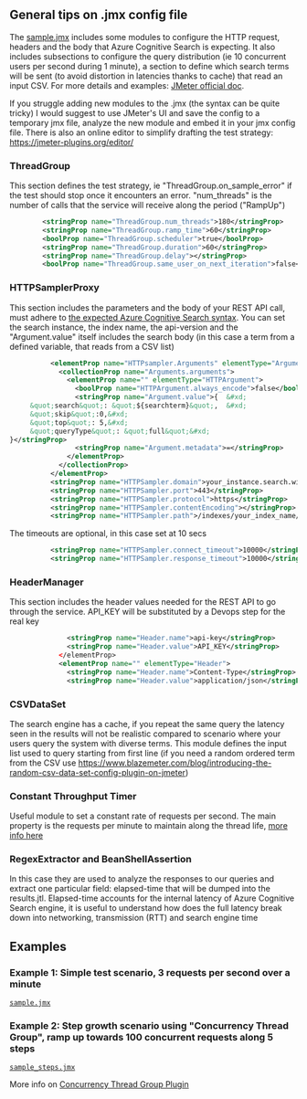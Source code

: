 ## General tips on .jmx config file

The [sample.jmx](./jmeter/sample.jmx) includes some modules to configure the HTTP request, headers and the body that Azure Cognitive Search is expecting. It also includes subsections to configure the query distribution (ie 10 concurrent users per second during 1 minute), a section to define which search terms will be sent (to avoid distortion in latencies thanks to cache) that read an input CSV. For more details and examples: [JMeter official doc](https://jmeter.apache.org/usermanual/component_reference.html).

If you struggle adding new modules to the .jmx (the syntax can be quite tricky) I would suggest to use JMeter's UI and save the config to a temporary jmx file, analyze the new module and embed it in your jmx config file. There is also an online editor to simplify drafting the test strategy: https://jmeter-plugins.org/editor/

### ThreadGroup 

This section defines the test strategy, ie "ThreadGroup.on_sample_error" if the test should stop once it encounters an error. "num_threads" is the number of calls that the service will receive along the period ("RampUp") 
```xml
        <stringProp name="ThreadGroup.num_threads">180</stringProp>
        <stringProp name="ThreadGroup.ramp_time">60</stringProp>
        <boolProp name="ThreadGroup.scheduler">true</boolProp>
        <stringProp name="ThreadGroup.duration">60</stringProp>
        <stringProp name="ThreadGroup.delay"></stringProp>
        <boolProp name="ThreadGroup.same_user_on_next_iteration">false</boolProp>

```


### HTTPSamplerProxy 

This section includes the parameters and the body of your REST API call, must adhere to [the expected Azure Cognitive Search syntax](https://docs.microsoft.com/en-us/azure/search/query-lucene-syntax). You can set the search instance, the index name, the api-version and the "Argument.value" itself includes the search body (in this case a  term from a defined variable, that reads from a CSV list)

```xml
          <elementProp name="HTTPsampler.Arguments" elementType="Arguments">
            <collectionProp name="Arguments.arguments">
              <elementProp name="" elementType="HTTPArgument">
                <boolProp name="HTTPArgument.always_encode">false</boolProp>
                <stringProp name="Argument.value">{  &#xd;
     &quot;search&quot;: &quot;${searchterm}&quot;,  &#xd;
     &quot;skip&quot;:0,&#xd;
     &quot;top&quot;: 5,&#xd;
     &quot;queryType&quot;: &quot;full&quot;&#xd;
}</stringProp>
                <stringProp name="Argument.metadata">=</stringProp>
              </elementProp>
            </collectionProp>
          </elementProp>
          <stringProp name="HTTPSampler.domain">your_instance.search.windows.net</stringProp>
          <stringProp name="HTTPSampler.port">443</stringProp>
          <stringProp name="HTTPSampler.protocol">https</stringProp>
          <stringProp name="HTTPSampler.contentEncoding"></stringProp>
          <stringProp name="HTTPSampler.path">/indexes/your_index_name/docs/search?api-version=2020-06-30</stringProp>
```

The timeouts are optional, in this case set at 10 secs
```xml
          <stringProp name="HTTPSampler.connect_timeout">10000</stringProp>
          <stringProp name="HTTPSampler.response_timeout">10000</stringProp>
```

### HeaderManager 

This section includes the header values needed for the REST API to go through the service. API_KEY will be substituted by a Devops step for the real key

```xml
              <stringProp name="Header.name">api-key</stringProp>
              <stringProp name="Header.value">API_KEY</stringProp>
            </elementProp>
            <elementProp name="" elementType="Header">
              <stringProp name="Header.name">Content-Type</stringProp>
              <stringProp name="Header.value">application/json</stringProp>
```

### CSVDataSet 

The search engine has a cache, if you repeat the same query the latency seen in the results will not be realistic compared to scenario where your users query the system with diverse terms. This module defines the input list used to query starting from first line (if you need a random ordered term from the CSV use https://www.blazemeter.com/blog/introducing-the-random-csv-data-set-config-plugin-on-jmeter)

### Constant Throughput Timer 

Useful module to set a constant rate of requests per second. The main property is the requests per minute to maintain along the thread life, [more info here](https://www.blazemeter.com/blog/how-use-jmeters-throughput-constant-timer)

### RegexExtractor and BeanShellAssertion 

In this case they are used to analyze the responses to our queries and extract one particular field: elapsed-time that will be dumped into the results.jtl. Elapsed-time accounts for the internal latency of Azure Cognitive Search engine, it is useful to understand how does the full latency break down into networking, transmission (RTT) and search engine time

## Examples

### Example 1: Simple test scenario, 3 requests per second over a minute
[`sample.jmx`](./jmeter/sample.jmx)


### Example 2: Step growth scenario using "Concurrency Thread Group", ramp up towards 100 concurrent requests along 5 steps
[`sample_steps.jmx`](./jmeter/sample_steps.jmx)

More info on [Concurrency Thread Group Plugin](https://jmeter-plugins.org/wiki/ConcurrencyThreadGroup/)
